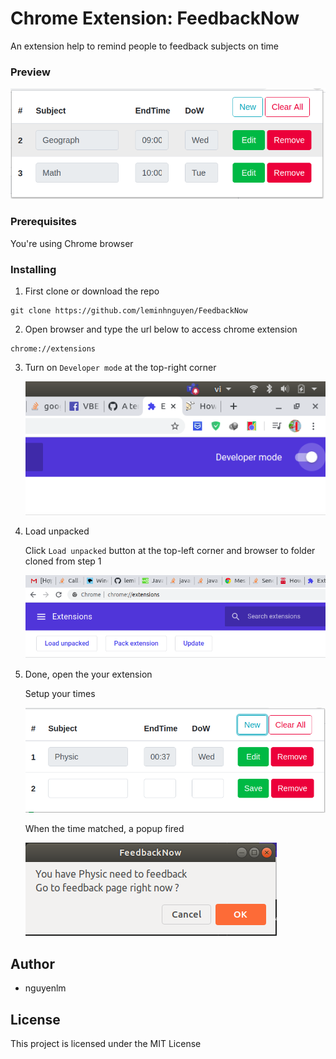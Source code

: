 # Chrome Extension: FeedbackNow

An extension help to remind people to feedback subjects on time

### Preview

![](images/feedback.png)


### Prerequisites
You're using Chrome browser

### Installing
1. First clone or download the repo
```
git clone https://github.com/leminhnguyen/FeedbackNow
```

2. Open browser and type the url below to access chrome extension
```
chrome://extensions
```

3. Turn on `Developer mode` at the top-right corner

    ![](images/chrome-extension.png)

4. Load unpacked

    Click `Load unpacked` button at the top-left corner and browser to folder cloned from step 1

    ![](images/load-unpacked.png)

5. Done, open the your extension

    Setup your times

    ![](images/set-timer.png)

    When the time matched, a popup fired
    
    ![](images/message.png)

## Author
- nguyenlm

## License

This project is licensed under the MIT License




